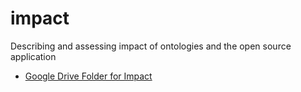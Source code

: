 # impact
Describing and assessing impact of ontologies and the open source application

* [Google Drive Folder for Impact](https://drive.google.com/drive/u/0/folders/0B7Tv2ysg_H9-dFNfc1RlX3ExbVU)
